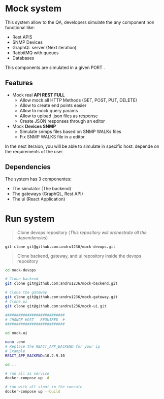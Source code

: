 # Mock system
This system allow to the QA, developers simulate the any component non functional like:
- Rest APIS
- SNMP Devices
- GraphQL server (Next iteration)
- RabbitMQ with queues
- Databases

This components are simulated in a given PORT .

## Features
- Mock real **API REST FULL**
    - Allow mock all HTTP Methods (GET, POST, PUT, DELETE)
    - Allow to create end points easier
    - Allow to mock query params
    - Allow to upload .json files as response
    - Create JSON responses through an editor
- Mock **Devices SNMP**
    - Simulate snmps files based on SNMP WALKs files
    - Fix SNMP WALKS file in a editor

In the next iteraion, you will be able to simulate in specific host: depende on the requirements of the user
## Dependencies
The system has 3 componentes:
- The simulator (The backend)
- The gateways (GraphQL, Rest API)
- The ui (React Application)

# Run system

> Clone devops repository (*This repository will orchestrate all the dependencies*)

`git clone git@github.com:andru1236/mock-devops.git`

> Clone backend, gateway, and ui repository inside the devops repository

``` bash
cd mock-devops

# Clone backend
git clone git@github.com:andru1236/mock-backend.git

# Clone the gateway
git clone git@github.com:andru1236/mock-gateway.git
# Clone ui
git clone git@github.com:andru1236/mock-ui.git

###########################
# CHANGE HOST   REQUIRED  #
###########################

cd mock-ui

nano .env
# Replace the REACT_APP_BACKEND for your ip
# Example
REACT_APP_BACKEND=10.2.9.10

cd ..

# run all as service
docker-compose up -d

# run with all stout in the console
docker-compose up --build
```
